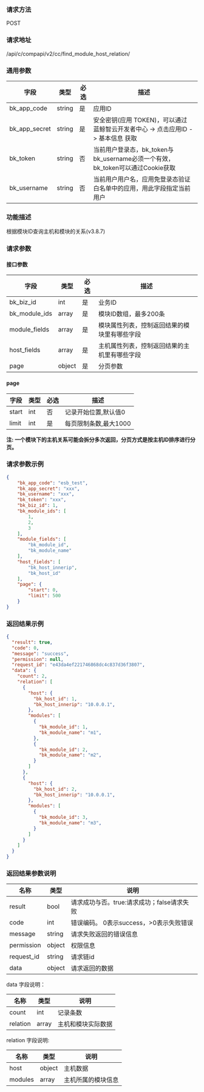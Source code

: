 
### 请求方法

POST


### 请求地址

/api/c/compapi/v2/cc/find_module_host_relation/


### 通用参数

| 字段 | 类型 | 必选 |  描述 |
|-----------|------------|--------|------------|
| bk_app_code  |  string    | 是 | 应用ID     |
| bk_app_secret|  string    | 是 | 安全密钥(应用 TOKEN)，可以通过 蓝鲸智云开发者中心 -> 点击应用ID -> 基本信息 获取 |
| bk_token     |  string    | 否 | 当前用户登录态，bk_token与bk_username必须一个有效，bk_token可以通过Cookie获取 |
| bk_username  |  string    | 否 | 当前用户用户名，应用免登录态验证白名单中的应用，用此字段指定当前用户 |


### 功能描述

根据模块ID查询主机和模块的关系(v3.8.7)

### 请求参数



#### 接口参数

| 字段          | 类型         | 必选 | 描述                                         |
| ------------- | ------------ | ---- | -------------------------------------------- |
| bk_biz_id     | int          | 是   | 业务ID                                       |
| bk_module_ids |  array    | 是   | 模块ID数组，最多200条                        |
| module_fields |  array | 是   | 模块属性列表，控制返回结果的模块里有哪些字段 |
| host_fields   |  array | 是   | 主机属性列表，控制返回结果的主机里有哪些字段 |
| page          | object       | 是   | 分页参数                                     |

#### page

| 字段  | 类型 | 必选 | 描述                  |
| ----- | ---- | ---- | --------------------- |
| start | int  | 否   | 记录开始位置,默认值0  |
| limit | int  | 是   | 每页限制条数,最大1000 |

**注: 一个模块下的主机关系可能会拆分多次返回，分页方式是按主机ID排序进行分页。**

### 请求参数示例

```json
{
    "bk_app_code": "esb_test",
    "bk_app_secret": "xxx",
    "bk_username": "xxx",
    "bk_token": "xxx",
    "bk_biz_id": 1,
    "bk_module_ids": [
        1,
        2,
        3
    ],
    "module_fields": [
        "bk_module_id",
        "bk_module_name"
    ],
    "host_fields": [
        "bk_host_innerip",
        "bk_host_id"
    ],
    "page": {
        "start": 0,
        "limit": 500
    }
}
```

### 返回结果示例

```json
{
  "result": true,
  "code": 0,
  "message": "success",
  "permission": null,
  "request_id": "e43da4ef221746868dc4c837d36f3807",
  "data": {
    "count": 2,
    "relation": [
      {
        "host": {
          "bk_host_id": 1,
          "bk_host_innerip": "10.0.0.1",
        },
        "modules": [
          {
            "bk_module_id": 1,
            "bk_module_name": "m1",
          },
          {
            "bk_module_id": 2,
            "bk_module_name": "m2",
          }
        ]
      },
      {
        "host": {
          "bk_host_id": 2,
          "bk_host_innerip": "10.0.0.1",
        },
        "modules": [
          {
            "bk_module_id": 3,
            "bk_module_name": "m3",
          }
        ]
      }
    ]
  }
}
```

### 返回结果参数说明

| 名称    | 类型   | 说明                                       |
| ------- | ------ | ------------------------------------------ |
| result  | bool   | 请求成功与否。true:请求成功；false请求失败 |
| code    | int    | 错误编码。 0表示success，>0表示失败错误    |
| message | string | 请求失败返回的错误信息                     |
| permission    | object | 权限信息    |
| request_id    | string | 请求链id    |
| data    | object | 请求返回的数据                             |

data 字段说明：

| 名称     | 类型         | 说明               |
| -------- | ------------ | ------------------ |
| count    | int          | 记录条数           |
| relation |  array | 主机和模块实际数据 |


relation 字段说明:

| 名称    | 类型         | 说明               |
| ------- | ------------ | ------------------ |
| host    | object       | 主机数据           |
| modules |  array | 主机所属的模块信息 |